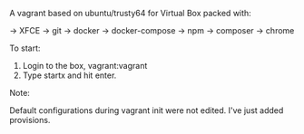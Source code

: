 A vagrant based on ubuntu/trusty64 for Virtual Box packed with:

-> XFCE
-> git
-> docker
-> docker-compose
-> npm
-> composer
-> chrome

To start:

1. Login to the box, vagrant:vagrant
2. Type startx and hit enter.

Note:

Default configurations during vagrant init were not edited. I've just added provisions.